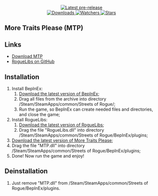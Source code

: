 ﻿<div align="center">
  <p>
    <!--<a href="https://github.com/zTBBz/MTP/releases/latest">
      <img src="https://img.shields.io/github/v/release/zTBBz/MTP?label=Latest%20release&style=for-the-badge&logo=github" alt="Latest release"/>-->
    </a>
    <a href="https://github.com/zTBBz/MTP/releases">
      <img src="https://img.shields.io/github/v/release/zTBBz/MTP?include_prereleases&label=Latest%20pre-release&style=for-the-badge&logo=github" alt="Latest pre-release"/>
    </a>
    <br/>
    <a href="https://github.com/zTBBz/MTP/releases">
      <img src="https://img.shields.io/github/downloads/zTBBz/MTP/total?label=Downloads&style=for-the-badge" alt="Downloads"/>
    </a>
    <a href="https://github.com/zTBBz/MTP/subscription">
      <img src="https://img.shields.io/github/watchers/zTBBz/MTP?color=green&label=Watchers&style=for-the-badge" alt="Watchers"/>
    </a>
    <a href="https://github.com/zTBBz/MTP/stargazers">
      <img src="https://img.shields.io/github/stars/zTBBz/MTP?color=green&label=Stars&style=for-the-badge" alt="Stars"/>
    </a>
  </p>
</div>

## More Traits Please (MTP) ##

## Links ##
*  [Download MTP](https://github.com/zTBBz/MTP/releases)
*  [RogueLibs on GitHub](https://github.com/Abbysssal/RogueLibs)

## Installation ##
1.  Install BepInEx:
    1.  [Download the latest version of BepInEx](https://github.com/BepInEx/BepInEx/releases/latest);
    2.  Drag all files from the archive into directory /Steam/SteamApps/common/Streets of Rogue/;
    3.  Run the game, so BepInEx can create needed files and directories, and close the game;
2.  Install RogueLibs:
    1.  [Download the latest version of RogueLibs](https://github.com/Abbysssal/RogueLibs/releases/latest);
    2.  Drag the file "RogueLibs.dll" into directory /Steam/SteamApps/common/Streets of Rogue/BepInEx/plugins;
3.  [Download the latest version of More Traits Please](https://github.com/zTBBz/MTP/releases/latest);
4.  Drag the file "MTP.dll" into directory /Steam/SteamApps/common/Streets of Rogue/BepInEx/plugins;
5.  Done! Now run the game and enjoy!

## Deinstallation ##
1.  Just remove "MTP.dll" from /Steam/SteamApps/common/Streets of Rogue/BepInEx/plugins.
